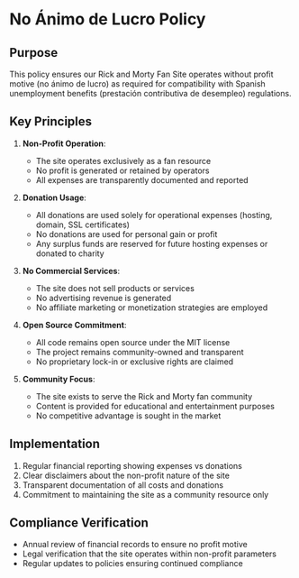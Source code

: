 # No Ánimo de Lucro Policy

## Purpose
This policy ensures our Rick and Morty Fan Site operates without profit motive (no ánimo de lucro) as required for compatibility with Spanish unemployment benefits (prestación contributiva de desempleo) regulations.

## Key Principles

1. **Non-Profit Operation**:
   - The site operates exclusively as a fan resource
   - No profit is generated or retained by operators
   - All expenses are transparently documented and reported

2. **Donation Usage**:
   - All donations are used solely for operational expenses (hosting, domain, SSL certificates)
   - No donations are used for personal gain or profit
   - Any surplus funds are reserved for future hosting expenses or donated to charity

3. **No Commercial Services**:
   - The site does not sell products or services
   - No advertising revenue is generated
   - No affiliate marketing or monetization strategies are employed

4. **Open Source Commitment**:
   - All code remains open source under the MIT license
   - The project remains community-owned and transparent
   - No proprietary lock-in or exclusive rights are claimed

5. **Community Focus**:
   - The site exists to serve the Rick and Morty fan community
   - Content is provided for educational and entertainment purposes
   - No competitive advantage is sought in the market

## Implementation

1. Regular financial reporting showing expenses vs donations
2. Clear disclaimers about the non-profit nature of the site
3. Transparent documentation of all costs and donations
4. Commitment to maintaining the site as a community resource only

## Compliance Verification

- Annual review of financial records to ensure no profit motive
- Legal verification that the site operates within non-profit parameters
- Regular updates to policies ensuring continued compliance